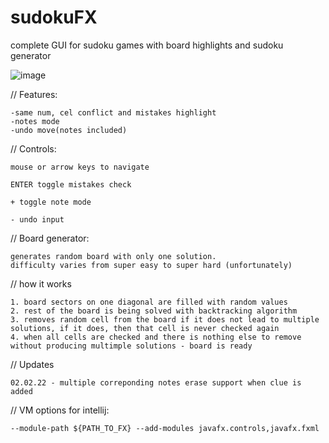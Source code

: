# sudokuFX

complete GUI for sudoku games with board highlights and sudoku generator

![image](https://user-images.githubusercontent.com/53341064/149345148-18a55942-8313-47cf-a6f3-44532d5b3ea8.png)

//
Features:

	-same num, cel conflict and mistakes highlight
	-notes mode
  	-undo move(notes included) 

//
Controls:

	mouse or arrow keys to navigate
	
	ENTER toggle mistakes check
	
	+ toggle note mode
	
	- undo input 



//
Board generator:

	generates random board with only one solution. 
	difficulty varies from super easy to super hard (unfortunately)
	
//
how it works

	1. board sectors on one diagonal are filled with random values
	2. rest of the board is being solved with backtracking algorithm
	3. removes random cell from the board if it does not lead to multiple solutions, if it does, then that cell is never checked again
	4. when all cells are checked and there is nothing else to remove without producing multimple solutions - board is ready


//
Updates

	02.02.22 - multiple correponding notes erase support when clue is added

//
VM options for intellij:

	--module-path ${PATH_TO_FX} --add-modules javafx.controls,javafx.fxml
